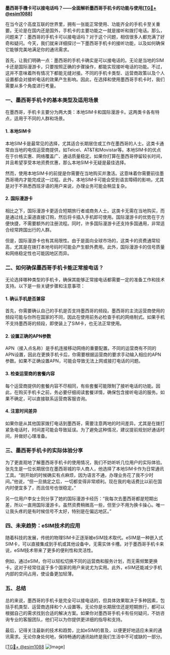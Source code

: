**墨西哥手機卡可以接电话吗？——全面解析墨西哥手机卡的功能与使用[[TG💪+ @esim1088](https://t.me/s/esim1088)]**

在当今这个高度互联的世界里，拥有一张能正常使用、功能齐全的手机卡至关重要。无论是在国内还是国外，手机卡的主要功能之一就是接听和拨打电话。那么，问题来了：墨西哥的手机卡可以接电话吗？对于这个问题，相信很多人都充满了好奇和疑问。今天，我们就来详细探讨一下墨西哥手机卡的接听功能，以及如何确保它能够完美地满足你的通讯需求。

首先，让我们明确一点：墨西哥的手机卡确实是可以接电话的。无论是当地的SIM卡还是国际漫游卡，只要按照正确的步骤操作，都能实现接听电话的功能。不过，这并不意味着所有情况下都能无缝对接。不同的手机卡类型、运营商政策以及个人设置都会对接听电话的效果产生影响。因此，在选择和使用墨西哥手机卡时，我们需要从多个角度进行考量。

### **一、墨西哥手机卡的基本类型及适用场景**

在墨西哥，手机卡主要分为两大类：本地SIM卡和国际漫游卡。这两类卡各有特点，适用于不同的人群和场景。

#### **1. 本地SIM卡**
本地SIM卡是最常见的选择，尤其适合长期居住或工作在墨西哥的人士。这类卡通常由当地的电信运营商提供，如Telcel、AT&T和Movistar等。本地SIM卡的优点在于价格实惠、网络覆盖广、通话质量稳定。如果你打算在墨西哥停留较长时间，并且希望享受本地资费优惠，那么本地SIM卡无疑是最佳选择。

然而，使用本地SIM卡的前提是你需要在当地购买并激活。这意味着你需要前往墨西哥境内才能完成这一过程。此外，本地SIM卡可能会受到语言障碍的影响，尤其是对于不熟悉西班牙语的用户来说，办理业务可能会稍显复杂。

#### **2. 国际漫游卡**
相比之下，国际漫游卡更适合短期旅行者或商务人士。这类卡无需在当地购买，而是通过线上渠道直接订购，然后将卡插入手机即可使用。国际漫游卡的优势在于方便快捷，不需要额外的注册流程。同时，许多国际漫游卡还支持多国通用，非常适合经常跨国出行的人群。

但是，国际漫游卡也有其局限性。由于是面向全球市场的，这类卡的资费通常较高，尤其是在拨打本地号码时可能会产生额外费用。此外，国际漫游卡的信号质量和网络稳定性也可能因地区而异。

### **二、如何确保墨西哥手机卡能正常接电话？**

无论选择哪种类型的手机卡，确保其能够正常接电话都需要一定的准备工作和技术支持。以下是一些关键步骤和注意事项：

#### **1. 确认手机是否兼容**
首先，你需要确认自己的手机是否支持墨西哥的频段。墨西哥的主流运营商使用的频段可能与你所在国家的不同，因此在使用前务必检查手机的网络制式。如果手机不支持墨西哥的频段，即使装上了SIM卡，也无法正常使用。

#### **2. 设置正确的APN参数**
APN（接入点名称）是手机连接移动网络的重要配置。不同的运营商有不同的APN设置，因此在更换手机卡后，你需要根据运营商的要求手动输入相应的APN参数。如果不正确设置APN，可能会导致无法上网或接打电话的问题。

#### **3. 检查运营商的套餐内容**
每个运营商提供的套餐内容不尽相同，有些套餐可能限制了接听电话的功能。因此，在购买手机卡之前，务必要仔细阅读套餐详情，确保包含接听电话的服务。如果不确定，可以直接联系运营商客服咨询。

#### **4. 注意时间差异**
如果你是从其他国家拨打电话到墨西哥，需要注意两地的时间差异。尤其是在拨打紧急电话时，时间差可能会导致延误。为了避免这种情况，建议提前规划好通话时间，并做好心理准备。

### **三、墨西哥手机卡的实际体验分享**

为了更直观地了解墨西哥手机卡的使用情况，我们不妨听听几位用户的实际体验。张先生是一位长期居住在墨西哥城的华人商人，他选择了本地SIM卡作为日常通讯工具。“刚开始的时候确实有点麻烦，因为语言不通，办理业务花了我不少时间。”他说，“但一旦搞定之后，一切都变得非常顺利。现在我的电话费比以前在国内时便宜多了，而且信号也很稳定。”

另一位用户李女士则分享了她的国际漫游卡经历：“我每次去墨西哥都是短期出差，所以一直用国际漫游卡。虽然资费稍微高一些，但至少不用为换卡操心。唯一让我头疼的是有时候信号不太好，特别是在偏远地区。”

### **四、未来趋势：eSIM技术的应用**

随着科技的发展，传统的物理SIM卡正逐渐被eSIM技术取代。eSIM是一种嵌入式SIM卡，可以直接集成到手机或其他设备中，无需实体卡槽。对于墨西哥手机卡来说，eSIM技术带来了更多的便利性和灵活性。

例如，通过eSIM，你可以轻松切换不同的运营商和服务计划，而无需频繁更换卡。这对于经常往返于多个国家的用户来说尤为实用。此外，eSIM还能减少手机内部的空间占用，使设备更加轻薄。

### **五、总结**

总的来说，墨西哥的手机卡是完全可以接电话的，但具体效果取决于多种因素，包括手机类型、运营商选择和个人设置等。无论你是长期居住还是短期旅行，都可以根据自己的需求找到合适的解决方案。如果你对墨西哥手机卡有任何疑问，不妨咨询专业的客服团队，他们可以为你提供更详细的指导和支持。

最后，记得关注最新的技术和趋势，比如eSIM的普及，以便更好地适应未来的通讯需求。无论你身处何地，保持畅通的通讯始终是我们生活中不可或缺的一部分。

[[TG💪+ @esim1088](https://t.me/s/esim1088) ![Image](https://i.postimg.cc/4NQfJmqS/Snipaste-2025-05-13-00-14-12.png)]